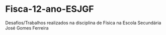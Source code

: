 # Fisca-12-ano-ESJGF
Desafios/Trabalhos realizados na disciplina de Física na Escola Secundária José Gomes Ferreira 

